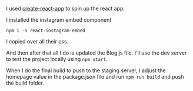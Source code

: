 I used [create-react-app](https://github.com/facebookincubator/create-react-app) to spin up the react app.

I installed the instagram embed component 

```
npm i -S react-instagram-embed
```

I copied over all their css.

And then after that all I do is updated the Blog.js file. I'll use the dev server to test the project locally using `npm start`.

When I do the final build to push to the staging server, I adjust the homepage value in the package.json file and run `npm run build` and push the build folder.
